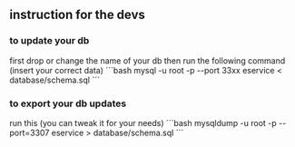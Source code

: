 ## instruction for  the devs 

### to update  your db  
first  drop  or change the name of your db then run  the following  command  (insert your correct data)
´´´bash
mysql -u root -p --port 33xx eservice < database/schema.sql
´´´
### to export your db updates
run this (you  can tweak it  for your needs)
´´´bash
mysqldump -u root -p --port=3307  eservice  >  database/schema.sql
´´´

